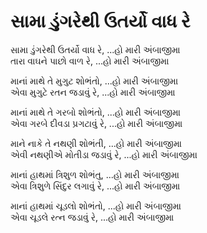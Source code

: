 # સામા ડુંગરેથી ઉતર્યો વાધ રે

સામા ડુંગરેથી ઉતર્યો વાધ રે, ...હો મારી અંબાજીમા  
તારા વાઘને પાછો વાળ રે, ...હો મારી અંબાજીમા  

માનાં માથે તે મુગુટ શોભંતો, ...હો મારી અંબાજીમા  
એવા મુગુટે રતન જડાવું રે, ...હો મારી અંબાજીમા  

માનાં માથે તે ગરબો શોભંતો, ...હો મારી અંબાજીમા  
એવા ગરબે દીવડા પ્રગટાવું રે, ...હો મારી અંબાજીમા  

માને નાકે તે નથણી શોભંતી, ...હો મારી અંબાજીમા  
એવી નથણીએ મોતીડા જડાવું રે, ...હો મારી અંબાજીમા  

માનાં હાથમાં ત્રિશુળ શોભંતુ, ...હો મારી અંબાજીમા  
એવા ત્રિશુળે સિંદુર લગાવું રે, ...હો મારી અંબાજીમા  

માનાં હાથમાં ચૂડલો શોભંતો, ...હો મારી અંબાજીમા  
એવા ચૂડલે રત્ન જડાવું રે, ...હો મારી અંબાજીમા  

